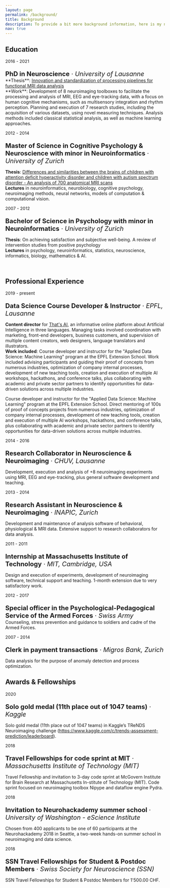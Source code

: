 ```yaml
---
layout: page
permalink: /background/
title: Background
description: To provide a bit more background information, here is my not so straightforward path through the academic and professional world.
nav: true
---
```

## Education

<p style="font-size:0.85rem; margin-bottom: 0">2016 - 2021</p>
<p style="font-size:1.25rem; margin-bottom: 0"><b>PhD in Neuroscience</b> · <i>University of Lausanne</i></p>
**Thesis**: <a href="/assets/pdf/Thesis_2021_PhD_Notter.pdf">Innovation and standardization of processing pipelines for functional MRI data analysis</a><br>**Work**: Development of 8 neuroimaging toolboxes to facilitate the processing and analysis of MRI, EEG and eye-tracking data, with a focus on human cognitive mechanisms, such as multisensory integration and rhythm perception. Planning and execution of 7 research studies, including the acquisition of various datasets, using novel measuring techniques. Analysis methods included classical statistical analysis, as well as machine learning approaches.

<p style="font-size:0.85rem; margin-bottom: 0">2012 - 2014</p>
<p style="font-size:1.25rem; margin-bottom: 0"><b>Master of Science in Cognitive Psychology & Neuroscience with minor in Neuroinformatics</b> · <i>University of Zurich</i></p>

**Thesis**: <a href="/assets/pdf/Thesis_2014_Master_Notter.pdf">Differences and similarities between the brains of children with attention deficit hyperactivity disorder and children with autism spectrum disorder - An analysis of 700 anatomical MRI scans</a><br>**Lectures** in neuroinformatics, neurobiology, cognitive psychology, neuroimaging methods, neural networks, models of computation & computational vision.

<p style="font-size:0.85rem; margin-bottom: 0">2007 - 2012</p>
<p style="font-size:1.25rem; margin-bottom: 0"><b>Bachelor of Science in Psychology with minor in Neuroinformatics</b> · <i>University of Zurich</i></p>

**Thesis**: On achieving satisfaction and subjective well-being. A review of intervention studies from positive psychology<br>**Lectures** in psychology, neuroinformatics, statistics, neuroscience, informatics, biology, mathematics & AI.

<br>

## Professional Experience

<p style="font-size:0.85rem; margin-bottom: 0">2019 - present</p>
<p style="font-size:1.25rem; margin-bottom: 0"><b>Data Science Course Developer & Instructor</b> · <i>EPFL, Lausanne</i></p>

**Content director** for <a href="https://www.thats-ai.org/">That's AI</a>, an informative online platform about Artificial Intelligence in three languages. Managing tasks involved coordination with marketing, front-end developers, business customers, and supervision of multiple content creators, web designers, language translators and illustrators.<br>**Work included**: Course developer and instructor for the "Applied Data Science: Machine Learning" program at the EPFL Extension School. Work included advising participants and guiding their proof of concepts from numerous industries, optimization of company internal processes, development of new teaching tools, creation and execution of multiple AI workshops, hackathons, and conference talks, plus collaborating with academic and private sector partners to identify opportunities for data-driven solutions across multiple industries.


Course developer and instructor for the "Applied Data Science: Machine Learning" program at the EPFL Extension School. Direct mentoring of 100s of proof of concepts projects from numerous industries, optimization of company internal processes, development of new teaching tools, creation and execution of multiple AI workshops, hackathons, and conference talks, plus collaborating with academic and private sector partners to identify opportunities for data-driven solutions across multiple industries.


<p style="font-size:0.85rem; margin-bottom: 0">2014 - 2016</p>
<p style="font-size:1.25rem; margin-bottom: 0"><b>Research Collaborator in Neuroscience & Neuroimaging</b> · <i>CHUV, Lausanne</i></p>

Development, execution and analysis of +8 neuroimaging experiments using MRI, EEG and eye-tracking, plus general software development and teaching.

<p style="font-size:0.85rem; margin-bottom: 0">2013 - 2014</p>
<p style="font-size:1.25rem; margin-bottom: 0"><b>Research Assistant in Neuroscience & Neuroimaging</b> · <i>INAPIC, Zurich</i></p>

Development and maintenance of analysis software of behavioral, physiological & MRI data. Extensive support to research collaborators for data analysis.

<p style="font-size:0.85rem; margin-bottom: 0">2011 - 2011</p>
<p style="font-size:1.25rem; margin-bottom: 0"><b>Internship at Massachusetts Institute of Technology</b> · <i>MIT, Cambridge, USA</i></p>

Design and execution of experiments, development of neuroimaging software, technical support and teaching. 1-month extension due to very satisfactory work.

<p style="font-size:0.85rem; margin-bottom: 0">2012 - 2017</p>
<p style="font-size:1.25rem; margin-bottom: 0"><b>Special officer in the Psychological-Pedagogical Service of the Armed Forces</b> · <i>Swiss Army</i></p>
Counseling, stress prevention and guidance to soldiers and cadre of the Armed Forces.

<p style="font-size:0.85rem; margin-bottom: 0">2007 - 2014</p>
<p style="font-size:1.25rem; margin-bottom: 0"><b>Clerk in payment transactions</b> · <i>Migros Bank, Zurich</i></p>

Data analysis for the purpose of anomaly detection and process optimization.

## Awards & Fellowships

<p style="font-size:0.85rem; margin-bottom: 0">2020</p>
<p style="font-size:1.25rem; margin-bottom: 0"><b>Solo gold medal (11th place out of 1047 teams)</b> · <i>Kaggle</i></p>

Solo gold medal (11th place out of 1047 teams) in Kaggle’s TReNDS Neuroimaging challenge (https://www.kaggle.com/c/trends-assessment-prediction/leaderboard).

<p style="font-size:0.85rem; margin-bottom: 0">2018</p>
<p style="font-size:1.25rem; margin-bottom: 0"><b>Travel Fellowships for code sprint at MIT</b> · <i>Massachusetts Institute of Technology (MIT)</i></p>

Travel Fellowship and invitation to 3-day code sprint at McGovern Institute for Brain Research at Massachusetts In-stitute of Technology (MIT). Code sprint focused on neuroimaging toolbox Nipype and dataflow engine Pydra.

<p style="font-size:0.85rem; margin-bottom: 0">2018</p>
<p style="font-size:1.25rem; margin-bottom: 0"><b>Invitation to Neurohackademy summer school</b> · <i>University of Washington - eScience Institute</i></p>

Chosen from 400 applicants to be one of 60 participants at the Neurohackademy 2018 in Seattle, a two-week hands-on summer school in neuroimaging and data science.

<p style="font-size:0.85rem; margin-bottom: 0">2018</p>
<p style="font-size:1.25rem; margin-bottom: 0"><b>SSN Travel Fellowships for Student & Postdoc Members</b> · <i>Swiss Society for Neuroscience (SSN)</i></p>

SSN Travel Fellowships for Student & Postdoc Members for 1'500.00 CHF.

